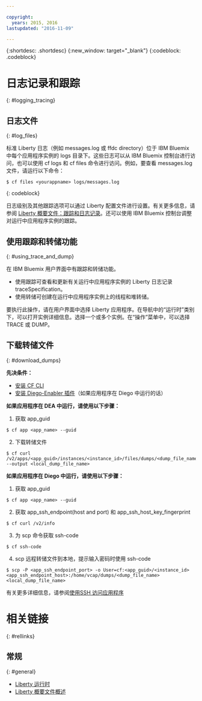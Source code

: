 ```yaml
---

copyright:
  years: 2015, 2016
lastupdated: "2016-11-09"

---
```


{:shortdesc: .shortdesc}
{:new_window: target="_blank"}
{:codeblock: .codeblock}

# 日志记录和跟踪
{: #logging_tracing}

## 日志文件
{: #log_files}

标准 Liberty 日志（例如 messages.log 或 ffdc directory）位于 IBM Bluemix 中每个应用程序实例的 logs 目录下。这些日志可以从 IBM Bluemix 控制台进行访问，也可以使用 cf logs 和 cf files 命令进行访问。例如，要查看 messages.log 文件，请运行以下命令：
```
$ cf files <yourappname> logs/messages.log
```
{: codeblock}

日志级别及其他跟踪选项可以通过 Liberty 配置文件进行设置。有关更多信息，请参阅 [Liberty 概要文件：跟踪和日志记录](http://www.ibm.com/support/knowledgecenter/SSAW57_8.5.5/com.ibm.websphere.wlp.nd.multiplatform.doc/ae/rwlp_logging.html?cp=SSAW57_8.5.5%2F3-17-0-0)。还可以使用 IBM Bluemix 控制台调整对运行中应用程序实例的跟踪。

## 使用跟踪和转储功能
{: #using_trace_and_dump}

在 IBM Bluemix 用户界面中有跟踪和转储功能。
* 使用跟踪可查看和更新有关运行中应用程序实例的 Liberty 日志记录 traceSpecification。
* 使用转储可创建在运行中应用程序实例上的线程和堆转储。

要执行此操作，请在用户界面中选择 Liberty 应用程序。在导航中的“运行时”类别下，可以打开实例详细信息。选择一个或多个实例。在“操作”菜单中，可以选择 TRACE 或 DUMP。

## 下载转储文件
{: #download_dumps}

<strong>先决条件：</strong>
* [安装 CF CLI](https://docs.cloudfoundry.org/cf-cli/install-go-cli.html)
* [安装 Diego-Enabler 插件](https://github.com/cloudfoundry-incubator/Diego-Enabler)（如果应用程序在 Diego 中运行的话）

<strong>如果应用程序在 DEA 中运行，请使用以下步骤：</strong>
  
1. 获取 app_guid
```
$ cf app <app_name> --guid
```

2. 下载转储文件
```
$ cf curl /v2/apps/<app_guid>/instances/<instance_id>/files/dumps/<dump_file_name> --output <local_dump_file_name>
```

<strong>如果应用程序在 Diego 中运行，请使用以下步骤：</strong>
  
1. 获取 app_guid
```
$ cf app <app_name> --guid
```

2. 获取 app_ssh_endpoint(host and port) 和 app_ssh_host_key_fingerprint
```
$ cf curl /v2/info
```

3. 为 scp 命令获取 ssh-code
```
$ cf ssh-code
```

4. scp 远程转储文件到本地，提示输入密码时使用 ssh-code
```
$ scp -P <app_ssh_endpoint_port> -o User=cf:<app_guid>/<instance_id> <app_ssh_endpoint_host>:/home/vcap/dumps/<dump_file_name> <local_dump_file_name>
```

有关更多详细信息，请参阅[使用SSH 访问应用程序](https://docs.cloudfoundry.org/devguide/deploy-apps/ssh-apps.html)


# 相关链接
{: #rellinks}
## 常规
{: #general}
* [Liberty 运行时](index.html)
* [Liberty 概要文件概述](http://www-01.ibm.com/support/knowledgecenter/SSAW57_8.5.5/com.ibm.websphere.wlp.nd.doc/ae/cwlp_about.html)


